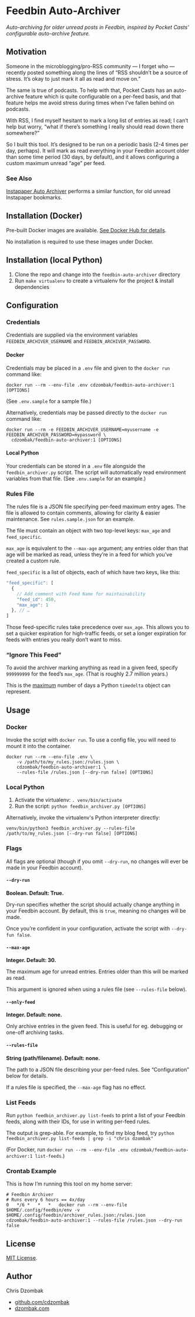 # Feedbin Auto-Archiver

*Auto-archiving for older unread posts in Feedbin, inspired by Pocket Casts’ configurable auto-archive feature.*

## Motivation

Someone in the microblogging/pro-RSS community — I forget who — recently posted something along the lines of “RSS shouldn’t be a source of stress. It’s okay to just mark it all as read and move on.”

The same is true of podcasts. To help with that, Pocket Casts has an auto-archive feature which is quite configurable on a per-feed basis, and that feature helps me avoid stress during times when I’ve fallen behind on podcasts.

With RSS, I find myself hesitant to mark a long list of entries as read; I can’t help but worry, “what if there’s something I really should read down there somewhere?”

So I built this tool. It’s designed to be run on a periodic basis (2-4 times per day, perhaps). It will mark as read everything in your Feedbin account older than some time period (30 days, by default), and it allows configuring a custom maximum unread “age” per feed.

### See Also

[Instapaper Auto Archiver](https://github.com/cdzombak/instapaper-auto-archiver) performs a similar function, for old unread Instapaper bookmarks.

## Installation (Docker)

Pre-built Docker images are available. [See Docker Hub for details](https://hub.docker.com/r/cdzombak/feedbin-auto-archiver).

No installation is required to use these images under Docker.

## Installation (local Python)

1. Clone the repo and change into the `feedbin-auto-archiver` directory
2. Run `make virtualenv` to create a virtualenv for the project & install dependencies

## Configuration

### Credentials

Credentials are supplied via the environment variables `FEEDBIN_ARCHIVER_USERNAME` and `FEEDBIN_ARCHIVER_PASSWORD`.

#### Docker

Credentials may be placed in a `.env` file and given to the `docker run` command like:

```shell
docker run --rm --env-file .env cdzombak/feedbin-auto-archiver:1 [OPTIONS]
```

(See `.env.sample` for a sample file.)

Alternatively, credentials may be passed directly to the `docker run` command like:

```shell
docker run --rm -e FEEDBIN_ARCHIVER_USERNAME=myusername -e FEEDBIN_ARCHIVER_PASSWORD=mypassword \
  cdzombak/feedbin-auto-archiver:1 [OPTIONS]
```

#### Local Python

Your credentials can be stored in a `.env` file alongside the `feedbin_archiver.py` script. The script will automatically read environment variables from that file. (See `.env.sample` for an example.)

### Rules File

The rules file is a JSON file specifying per-feed maximum entry ages. The file is allowed to contain comments, allowing for clarity & easier maintenance. See `rules.sample.json` for an example.

The file must contain an object with two top-level keys: `max_age` and `feed_specific`.

`max_age` is equivalent to the `--max-age` argument; any entries older than that age will be marked as read, unless they’re in a feed for which you’ve created a custom rule.

`feed_specific` is a list of objects, each of which have two keys, like this:

```javascript
"feed_specific": [
  {
    // Add comment with Feed Name for maintainability
    "feed_id": 450,
    "max_age": 1
  }, // …
]
```

Those feed-specific rules take precedence over `max_age`. This allows you to set a quicker expiration for high-traffic feeds, or set a longer expiration for feeds with entries you really don’t want to miss.

### “Ignore This Feed”

To avoid the archiver marking anything as read in a given feed, specify `999999999` for the feed’s `max_age`. (That is roughly 2.7 million years.)

This is the [maximum](https://docs.python.org/3/library/datetime.html#datetime.timedelta.max) number of days a Python `timedelta` object can represent.

## Usage

### Docker

Invoke the script with `docker run`. To use a config file, you will need to mount it into the container.

```shell
docker run --rm --env-file .env \
    -v /path/to/my_rules.json:/rules.json \
    cdzombak/feedbin-auto-archiver:1 \
    --rules-file /rules.json [--dry-run false] [OPTIONS]
```

### Local Python

1. Activate the virtualenv: `. venv/bin/activate`
2. Run the script: `python feedbin_archiver.py [OPTIONS]`

Alternatively, invoke the virtualenv's Python interpreter directly:

```shell
venv/bin/python3 feedbin_archiver.py --rules-file /path/to/my_rules.json [--dry-run false] [OPTIONS]
```

### Flags

All flags are optional (though if you omit `--dry-run`, no changes will ever be made in your Feedbin account).

#### `--dry-run`

**Boolean. Default: True.**

Dry-run specifies whether the script should actually change anything in your Feedbin account. By default, this is `true`, meaning no changes will be made.

Once you’re confident in your configuration, activate the script with `--dry-fun false`.

#### `--max-age`

**Integer. Default: 30.**

The maximum age for unread entries. Entries older than this will be marked as read.

This argument is ignored when using a rules file (see `--rules-file` below).

#### `--only-feed`

**Integer. Default: none.**

Only archive entries in the given feed. This is useful for eg. debugging or one-off archiving tasks.

#### `--rules-file`

**String (path/filename). Default: none.**

The path to a JSON file describing your per-feed rules. See “Configuration” below for details.

If a rules file is specified, the `--max-age` flag has no effect.

### List Feeds

Run `python feedbin_archiver.py list-feeds` to print a list of your Feedbin feeds, along with their IDs, for use in writing per-feed rules.

The output is grep-able. For example, to find my blog feed, try `python feedbin_archiver.py list-feeds | grep -i "chris dzombak"`

(For Docker, run `docker run --rm --env-file .env cdzombak/feedbin-auto-archiver:1 list-feeds`.)

### Crontab Example

This is how I’m running this tool on my home server:

```
# Feedbin Archiver
# Runs every 6 hours == 4x/day
0   */6 *   *   *   docker run --rm --env-file $HOME/.config/feedbin/env -v $HOME/.config/feedbin/archiver_rules.json:/rules.json cdzombak/feedbin-auto-archiver:1 --rules-file /rules.json --dry-run false
```

## License

[MIT License](https://choosealicense.com/licenses/mit/#).

## Author

Chris Dzombak
- [github.com/cdzombak](https://www.github.com/cdzombak)
- [dzombak.com](https://www.dzombak.com)
